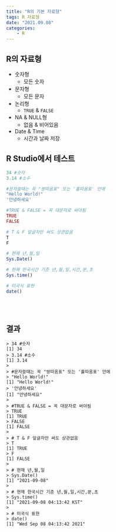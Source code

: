 ```yaml
---
title: "R의 기본 자료형"
tags: R 자료형
date: "2021.09.08"
categories: 
    - R
---
```


## R의 자료형
- 숫자형
    - 모든 숫자
- 문자형
    - 모든 문자
- 논리형
    - `TRUE` & `FALSE`
- NA & NULL형
    - 없음 & 비어있음
- Date & Time
    - 시간과 날짜 저장

## R Studio에서 테스트
```r
34 #숫자
3.14 #소수

#문자쓸때는 꼭 "쌍따옴표" 또는 '홀따옴표' 안에
"Hello World!"
'안녕하세요'

#TRUE & FALSE = 꼭 대문자로 써야됨
TRUE 
FALSE

# T & F 앞글자만 써도 상관없음
T
F

# 현재 년,월,일
Sys.Date()

# 현재 한국시간 기준 년,월,일,시간,분,초
Sys.time()

# 미국식 표현
date()
```

<br>
<br>

## 결과
```console
> 34 #숫자
[1] 34
> 3.14 #소수
[1] 3.14
> 
> #문자쓸때는 꼭 "쌍따옴표" 또는 '홀따옴표' 안에
> "Hello World!"
[1] "Hello World!"
> '안녕하세요'
[1] "안녕하세요"
> 
> #TRUE & FALSE = 꼭 대문자로 써야됨
> TRUE 
[1] TRUE
> FALSE
[1] FALSE
> 
> # T & F 앞글자만 써도 상관없음
> T
[1] TRUE
> F
[1] FALSE
>
> # 현재 년,월,일
> Sys.Date()
[1] "2021-09-08"
> 
> # 현재 한국시간 기준 년,월,일,시간,분,초
> Sys.time()
[1] "2021-09-08 04:13:42 KST"
> 
> # 미국식 표현
> date()
[1] "Wed Sep 08 04:13:42 2021"
```
